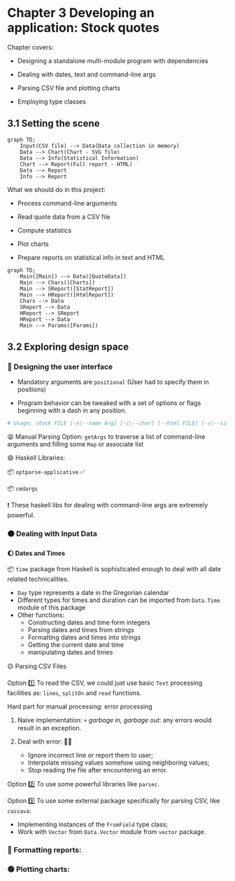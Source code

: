 # Chapter 3 Developing an application: Stock quotes

Chapter covers:

* Designing a standalone multi-module program with dependencies

* Dealing with dates, text and command-line args

* Parsing CSV file and plotting charts

* Employing type classes


## 3.1 Setting the scene

```mermaid
graph TD;
    Input(CSV file) --> Data(Data collection in memory)
    Data --> Chart(Chart - SVG file)
    Data --> Info(Statistical Information)
    Chart --> Report(Full report - HTML)
    Data --> Report
    Info --> Report
```

What we should do in this project:

* Process command-line arguments

* Read quote data from a CSV file

* Compute statistics

* Plot charts

* Prepare reports on statistical info in text and HTML

```mermaid
graph TD;
    Main([Main]) --> Data([QuoteData])
    Main --> Chars([Charts])
    Main --> SReport([StatReport])
    Main --> HReport([HtmlReport])
    Chars --> Data
    SReport --> Data
    HReport --> SReport
    HReport --> Data
    Main --> Params([Params])
```

## 3.2 Exploring design space

### :red_circle: Designing the user interface

* Mandatory arguments are `positional` (User had to specify them in positions)

* Program behavior can be tweaked with a set of options or flags beginning with a dash in any position.

```bash
# Usage: stock FILE [-n|--name Arg] [-c\--char] [--html FILE] [-s|--silent]
```

:tired_face: Manual Parsing Option: `getArgs` to traverse a list of command-line arguments and filling some `Map` or associate list

:smile: Haskell Libraries:

:package: `optparse-applicative` :white_check_mark:

:package: `cmdargs`

:exclamation: These haskell libs for dealing with command-line args are extremely powerful.

### :orange_circle: Dealing with Input Data

#### :moon: Dates and Times

:package: `time` package from Haskell is sophisticated enough to deal with all date related technicalities.

* `Day` type represents a date in the Gregorian calendar
* Different types for times and duration can be imported from `Data.Time` module of this package
* Other functions:
  * Constructing dates and time form integers
  * Parsing dates and times from strings
  * Formatting dates and times into strings
  * Getting the current date and time
  * manipulating dates and times

:yellow_circle: Parsing CSV Files

Option :one: To read the CSV, we could just use basic `Text` processing facilities as: `lines`, `splitOn` and `read` functions.

Hard part for manual processing: error processing

1. Naive implementation: :skull: _garbage in, garbage out_: any errors would result in an exception.

2. Deal with error: :superhero_man:
   * Ignore incorrect line or report them to user;
   * Interpolate missing values somehow using neighboring values;
   * Stop reading the file after encountering an error.

Option :two: To use some powerful libraries like `parsec`.

Option :three: To use some external package specifically for parsing CSV, like `cassava`:

* Implementing instances of the `FromField` type class;
* Work with `Vector` from `Data.Vector` module from `vector` package.

### :large_blue_circle: Formatting reports:

### :green_circle: Plotting charts: